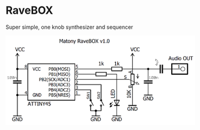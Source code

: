# RaveBOX
Super simple, one knob synthesizer and sequencer

![alt text](https://github.com/Mat0ny/RaveBOX/blob/main/ravebox-sch.png)
